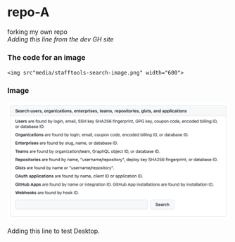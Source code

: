 # repo-A
forking my own repo  
_Adding this line from the dev GH site_  

### The code for an image  
```
<img src"media/stafftools-search-image.png" width="600">
```  

### Image   
<img src="media/stafftools-search-image.png" width="600">

<p>Adding this line to test Desktop. </p>
